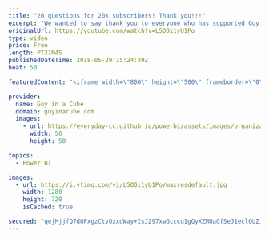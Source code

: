 ```yaml
---
title: "20 questions for 20k subscribers! Thank you!!!"
excerpt: "We wanted to say thank you to everyone who has supported Guy in a Cube over the years! 20,000 subscribers is a big milestone. Here are 20 questions for 20,000 subscribers.   1. Who do you work for? [01:53]  2. How long have you worked for Microsoft? [02:34]  3. What do you do? [03:01]  4. How did you"
originalUrl: https://youtube.com/watch?v=L5OOi1yU1Po
type: video
price: Free
length: PT31M4S
publishedDateTime: 2018-05-29T15:24:39Z
heat: 50

featuredContent: "<iframe width=\"800\" height=\"500\" frameborder=\"0\" src=\"https://www.youtube.com/embed/L5OOi1yU1Po\" allow=\"accelerometer; autoplay; encrypted-media; gyroscope; picture-in-picture\" allowfullscreen></iframe>"

provider:
  name: Guy in a Cube
  domain: guyinacube.com
  images:
    - url: https://everyday-cc.github.io/powerbi/assets/images/organizations/guyinacube.com-50x50.jpg
      width: 50
      height: 50

topics:
  - Power BI

images:
  - url: https://i.ytimg.com/vi/L5OOi1yU1Po/maxresdefault.jpg
    width: 1280
    height: 720
    isCached: true

secured: "qejMjjfQ7dOFxgzCtvOxxdWay+IsJ297xwGcccu1gQyXZMUaGfSeJ1eclQUZipX+hFxl8J3s4G7ZZQrVr+Z8n6rm18rocDfh03VWH9d4seCZHGRnBt3/x6xiTYPflUgymNsQesIuOfW7iAOYswlnpgzDuOPp6VSaQJHSbOUh5Hb3UFp57fY2ygV/3CQLm/VwjmCvhqrr05RF2S7MXPuIhgcmCw+PGL0nkdDxUEUIEmw+JFSOUKfoLr16oYq6ReOrKmmezahFeY54sR6l34+93gs341hV9+hF9s2YXeda6NVIpRys9uog2OibNQgALfNqqTnbqYH8Qn57x7yKlcR7upAxOAkYCSnfSVJUEAXhtCytQ7CTrEtD+i4vDh80Q8kOQmFPKZAvoknkL5P/qVMkKZyRiUyOnInkYNT8fBRnx4k=;hJDEO6SiID3TqRUFilnKZA=="
---
```


